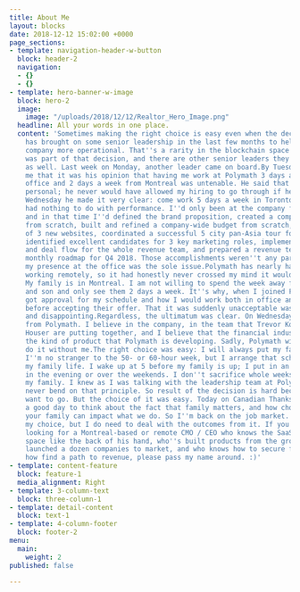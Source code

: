 ```yaml
---
title: About Me
layout: blocks
date: 2018-12-12 15:02:00 +0000
page_sections:
- template: navigation-header-w-button
  block: header-2
  navigation:
  - {}
  - {}
- template: hero-banner-w-image
  block: hero-2
  image:
    image: "/uploads/2018/12/12/Realtor_Hero_Image.png"
  headline: All your words in one place.
  content: 'Sometimes making the right choice is easy even when the decision is hard.Polymath
    has brought on some senior leadership in the last few months to help make the
    company more operational. That''s a rarity in the blockchain space. Hiring a CMO
    was part of that decision, and there are other senior leaders they''ve added on
    as well. Last week on Monday, another leader came on board.By Tuesday, he''d told
    me that it was his opinion that having me work at Polymath 3 days a week in the
    office and 2 days a week from Montreal was untenable. He said that it was nothing
    personal; he never would have allowed my hiring to go through if he''d been involved.
    Wednesday he made it very clear: come work 5 days a week in Toronto or leave.This
    had nothing to do with performance. I''d only been at the company for 5 weeks,
    and in that time I''d defined the brand proposition, created a company KPIs dashboard
    from scratch, built and refined a company-wide budget from scratch, led the creation
    of 3 new websites, coordinated a successful 5 city pan-Asia tour for the CEO,
    identified excellent candidates for 3 key marketing roles, implemented a new CRM
    and deal flow for the whole revenue team, and prepared a revenue team weekly and
    monthly roadmap for Q4 2018. Those accomplishments weren''t any part of the equation;
    my presence at the office was the sole issue.Polymath has nearly half of its staff
    working remotely, so it had honestly never crossed my mind it would be a problem.
    My family is in Montreal. I am not willing to spend the week away from my wife
    and son and only see them 2 days a week. It''s why, when I joined Polymath, I
    got approval for my schedule and how I would work both in office and remotely
    before accepting their offer. That it was suddenly unacceptable was both shocking
    and disappointing.Regardless, the ultimatum was clear. On Wednesday, I resigned
    from Polymath. I believe in the company, in the team that Trevor Koverko and Chris
    Houser are putting together, and I believe that the financial industry needs exactly
    the kind of product that Polymath is developing. Sadly, Polymath will need to
    do it without me.The right choice was easy: I will always put my family first.
    I''m no stranger to the 50- or 60-hour week, but I arrange that schedule around
    my family life. I wake up at 5 before my family is up; I put in an hour or two
    in the evening or over the weekends. I don''t sacrifice whole weeks of time from
    my family. I knew as I was talking with the leadership team at Polymath that I''d
    never bend on that principle. So result of the decision is hard because I didn''t
    want to go. But the choice of it was easy. Today on Canadian Thanksgiving, it''s
    a good day to think about the fact that family matters, and how choices that involve
    your family can impact what we do. So I''m back on the job market. I don''t regret
    my choice, but I do need to deal with the outcomes from it. If you know anyone
    looking for a Montreal-based or remote CMO / CEO who knows the SaaS / startup
    space like the back of his hand, who''s built products from the ground up, who''s
    launched a dozen companies to market, and who knows how to secure funding and
    how find a path to revenue, please pass my name around. :)'
- template: content-feature
  block: feature-1
  media_alignment: Right
- template: 3-column-text
  block: three-column-1
- template: detail-content
  block: text-1
- template: 4-column-footer
  block: footer-2
menu:
  main:
    weight: 2
published: false

---
```

